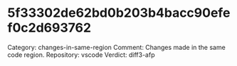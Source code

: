 # 5f33302de62bd0b203b4bacc90efef0c2d693762

Category: changes-in-same-region
Comment: Changes made in the same code region.
Repository: vscode
Verdict: diff3-afp